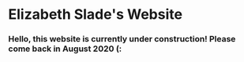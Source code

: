 # Elizabeth Slade's Website
###  Hello, this website is currently under construction! Please come back in August 2020 (:

